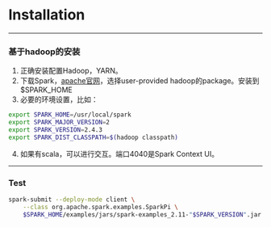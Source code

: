 # Installation

----
### 基于hadoop的安装
1. 正确安装配置Hadoop，YARN。
2. 下载Spark，[apache官网](https://spark.apache.org/downloads.html)，选择user-provided hadoop的package。安装到$SPARK_HOME
3. 必要的环境设置，比如：
```bash
export SPARK_HOME=/usr/local/spark
export SPARK_MAJOR_VERSION=2
export SPARK_VERSION=2.4.3
export SPARK_DIST_CLASSPATH=$(hadoop classpath)
```
4. 如果有scala，可以进行交互。端口4040是Spark Context UI。

----
### Test
```bash
spark-submit --deploy-mode client \
    --class org.apache.spark.examples.SparkPi \
    $SPARK_HOME/examples/jars/spark-examples_2.11-"$SPARK_VERSION".jar 10
```